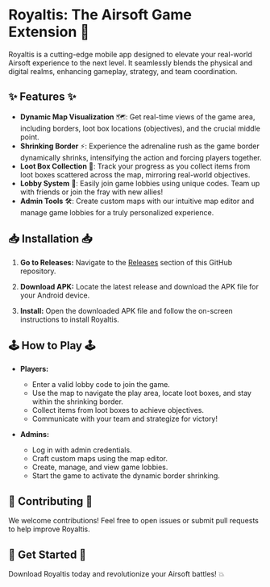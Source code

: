 # Royaltis: The Airsoft Game Extension 🚀

Royaltis is a cutting-edge mobile app designed to elevate your real-world Airsoft experience to the next level. It seamlessly blends the physical and digital realms, enhancing gameplay, strategy, and team coordination.

## ✨ Features ✨

- **Dynamic Map Visualization** 🗺️: Get real-time views of the game area, including borders, loot box locations (objectives), and the crucial middle point.
- **Shrinking Border** ⚡: Experience the adrenaline rush as the game border dynamically shrinks, intensifying the action and forcing players together.
- **Loot Box Collection** 🎁: Track your progress as you collect items from loot boxes scattered across the map, mirroring real-world objectives.
- **Lobby System** 👥: Easily join game lobbies using unique codes. Team up with friends or join the fray with new allies!
- **Admin Tools** 🛠️: Create custom maps with our intuitive map editor and manage game lobbies for a truly personalized experience.


## 📥 Installation 📥

1. **Go to Releases:** Navigate to the [Releases](https://github.com/riveerxd/royaltis_frontend/releases) section of this GitHub repository.

2. **Download APK:** Locate the latest release and download the APK file for your Android device.

3. **Install:**  Open the downloaded APK file and follow the on-screen instructions to install Royaltis.


## 🕹️ How to Play 🕹️

- **Players:**
    - Enter a valid lobby code to join the game.
    - Use the map to navigate the play area, locate loot boxes, and stay within the shrinking border.
    - Collect items from loot boxes to achieve objectives.
    - Communicate with your team and strategize for victory!

- **Admins:**
    - Log in with admin credentials.
    - Craft custom maps using the map editor.
    - Create, manage, and view game lobbies.
    - Start the game to activate the dynamic border shrinking.

## 🤝 Contributing 🤝

We welcome contributions! Feel free to open issues or submit pull requests to help improve Royaltis. 

## 🚀 Get Started 🚀

Download Royaltis today and revolutionize your Airsoft battles! 💥

